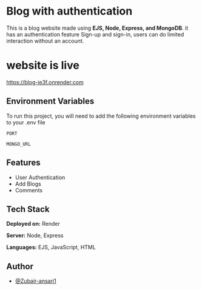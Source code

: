 
# Blog with authentication

This is a blog website made using **EJS, Node, Express, and MongoDB**.
it has an authentication feature Sign-up and sign-in, users can do limited interaction without an account.

# website is live

https://blog-ie3f.onrender.com


## Environment Variables

To run this project, you will need to add the following environment variables to your .env file

`PORT`

`MONGO_URL`


## Features

- User Authentication
- Add Blogs
- Comments


## Tech Stack

**Deployed on:** Render 

**Server:** Node, Express

**Languages:** EJS, JavaScript, HTML

## Author

- [@Zubair-ansari1](https://www.github.com/Zubair-ansari1)
